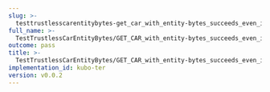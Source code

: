 ```yaml
---
slug: >-
  testtrustlesscarentitybytes-get_car_with_entity-bytes_succeeds_even_if_the_gateway_is_missing_a_block_before_the_requested_range_(format-car)-header_content-disposition
full_name: >-
  TestTrustlessCarEntityBytes/GET_CAR_with_entity-bytes_succeeds_even_if_the_gateway_is_missing_a_block_before_the_requested_range_(format=car)/Header_Content-Disposition
outcome: pass
title: >-
  TestTrustlessCarEntityBytes/GET_CAR_with_entity-bytes_succeeds_even_if_the_gateway_is_missing_a_block_before_the_requested_range_(format=car)/Header_Content-Disposition
implementation_id: kubo-ter
version: v0.0.2
---
```


